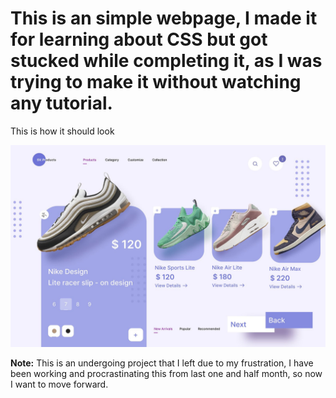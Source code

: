 <h1>This is an simple webpage, I made it for learning about CSS but got stucked while completing it, as I was trying to make it without watching any tutorial.</h1>
<p>This is how it should look

![Description of Image](Media/WhatsApp%20Image%202024-05-20%20at%2019.46.47_badf4282.jpg)
</p>
<p><b>Note:</b> This is an undergoing project that I left due to my frustration, I have been working and procrastinating this from last one and half month, so now I want to move forward.</p>